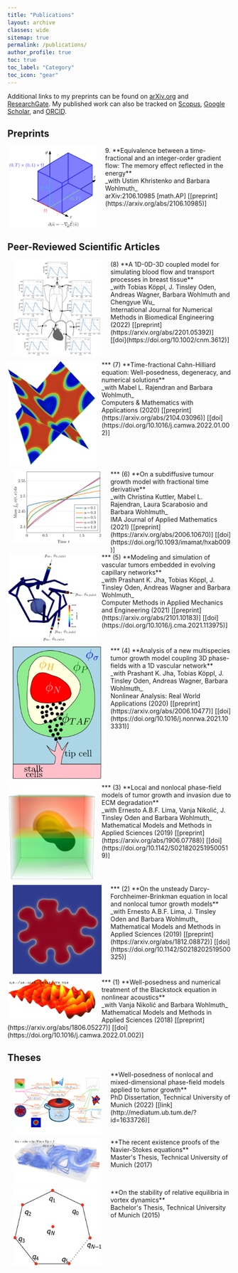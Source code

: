 ```yaml
---
title: "Publications"
layout: archive
classes: wide
sitemap: true
permalink: /publications/
author_profile: true
toc: true
toc_label: "Category"
toc_icon: "gear"
---
```


Additional links to my preprints can be found on [arXiv.org](https://arxiv.org/a/fritz_m_1.html) and [ResearchGate](https://www.researchgate.net/profile/Marvin-Fritz).
My published work can also be tracked on [Scopus](https://www.scopus.com/authid/detail.uri?authorId=57203966182), [Google Scholar](https://scholar.google.com/citations?user=UXscgtgAAAAJ&hl=en), and [ORCID](https://orcid.org/0000-0002-8360-7371).

## Preprints

<img src="/assets/images/equivalence.png" width="200" height="auto" align="left" style="padding-right: 20px"/> 
9. **Equivalence between a time-fractional and an integer-order gradient flow: The memory effect reflected in the energy** <br> _with Ustim Khristenko and Barbara Wohlmuth_ <br> arXiv:2106.10985 [math.AP] [[preprint](https://arxiv.org/abs/2106.10985)] 
<br clear="left"/>


## Peer-Reviewed Scientific Articles

<img src="/assets/images/1d0d3d.png" width="200" height="auto" alt="" align="left" style="display:block;margin-bottom:10px;margin-left:auto;margin-right:auto;padding-left: 12px;padding-right: 20px;" /> 
(8) **A 1D-0D-3D coupled model for simulating blood flow and transport processes in breast tissue** <br> _with Tobias Köppl, J. Tinsley Oden, Andreas Wagner, Barbara Wohlmuth and Chengyue Wu_ <br> International Journal for Numerical Methods in Biomedical Engineering (2022) [[preprint](https://arxiv.org/abs/2201.05392)] [[doi](https://doi.org/10.1002/cnm.3612)] 
<br clear="left"/>
***

<img src="/assets/images/timefractional.png" width="200" height="auto" alt="" align="left" style="display:block;margin-bottom:10px;margin-left:auto;margin-right:auto;padding-left: 0px;padding-right: 12px;" /> 
(7) **Time-fractional Cahn-Hilliard equation: Well-posedness, degeneracy, and numerical solutions** <br> _with Mabel L. Rajendran and Barbara Wohlmuth_ <br> Computers & Mathematics with Applications (2020) [[preprint](https://arxiv.org/abs/2104.03096)] [[doi](https://doi.org/10.1016/j.camwa.2022.01.002)]
<br clear="left"/>
***

<img src="/assets/images/subdiffusive.png" width="200" height="auto" alt="" align="left" style="display:block;margin-bottom:10px;margin-left:auto;margin-right:auto;padding-left: 12px;padding-right: 20px;" /> 
(6) **On a subdiffusive tumour growth model with fractional time derivative** <br> _with Christina Kuttler, Mabel L. Rajendran, Laura Scarabosio and Barbara Wohlmuth_ <br> IMA Journal of Applied Mathematics (2021) [[preprint](https://arxiv.org/abs/2006.10670)] [[doi](https://doi.org/10.1093/imamat/hxab009)] 
<br clear="left"/>
***

<img src="/assets/images/modeling.png" width="200" height="auto" alt="" align="left" style="display:block;margin-bottom:10px;margin-left:auto;margin-right:auto;padding-left: 0px;padding-right: 12px;" /> 
(5) **Modeling and simulation of vascular tumors embedded in evolving capillary networks** <br> _with Prashant K. Jha, Tobias Köppl, J. Tinsley Oden, Andreas Wagner and Barbara Wohlmuth_ <br> Computer Methods in Applied Mechanics and Engineering (2021) [[preprint](https://arxiv.org/abs/2101.10183)] [[doi](https://doi.org/10.1016/j.cma.2021.113975)] 
<br clear="left"/>
***

<img src="/assets/images/3d1d_3.png" width="200" height="auto" alt="" align="left" style="display:block;margin-bottom:10px;margin-left:auto;margin-right:auto;padding-left: 12px;padding-right: 20px;" /> 
(4) **Analysis of a new multispecies tumor growth model coupling 3D phase-fields with a 1D vascular network** <br> _with Prashant K. Jha, Tobias Köppl, J. Tinsley Oden, Andreas Wagner, Barbara Wohlmuth_ <br> Nonlinear Analysis: Real World Applications (2020) [[preprint](https://arxiv.org/abs/2006.10477)] [[doi](https://doi.org/10.1016/j.nonrwa.2021.103331)] 
<br clear="left"/>
***

<img src="/assets/images/ecm.png" width="200" height="auto" alt="" align="left" style="display:block;margin-bottom:10px;margin-left:auto;margin-right:auto;padding-left: 0px;padding-right: 12px;" /> 
(3) **Local and nonlocal phase-field models of tumor growth and invasion due to ECM degradation** <br> _with Ernesto A.B.F. Lima, Vanja Nikolić, J. Tinsley Oden and Barbara Wohlmuth_ <br> Mathematical Models and Methods in Applied Sciences (2019) [[preprint](https://arxiv.org/abs/1906.07788)] [[doi](https://doi.org/10.1142/S0218202519500519)] 
<br clear="left"/>
***

<img src="/assets/images/dfb.png" width="200" height="auto" alt="" align="left" style="display:block;margin-bottom:10px;margin-left:auto;margin-right:auto;padding-left: 12px;padding-right: 20px;" /> 
(2) **On the unsteady Darcy-Forchheimer-Brinkman equation in local and nonlocal tumor growth models** <br> _with Ernesto A.B.F. Lima, J. Tinsley Oden and Barbara Wohlmuth_ <br> Mathematical Models and Methods in Applied Sciences (2019) [[preprint](https://arxiv.org/abs/1812.08872)] [[doi](https://doi.org/10.1142/S0218202519500325)] 
<br clear="left"/>
***

<img src="/assets/images/blackstock.png" width="200" height="auto" alt="" align="left" style="display:block;margin-bottom:10px;margin-left:auto;margin-right:auto;padding-left: 0px;padding-right: 12px;" /> 
(1) **Well-posedness and numerical treatment of the Blackstock equation in nonlinear acoustics** <br> _with Vanja Nikolić and Barbara Wohlmuth_ <br> Mathematical Models and Methods in Applied Sciences (2018) [[preprint](https://arxiv.org/abs/1806.05227)] [[doi](https://doi.org/10.1016/j.camwa.2022.01.002)] 

## Theses

<img src="/assets/images/phd.png" width="200" height="auto" alt="" align="left" style="display:block;margin-bottom:10px;margin-left:auto;margin-right:auto;padding-left: 12px;padding-right: 20px;" /> 
**Well-posedness of nonlocal and mixed-dimensional phase-field models applied to tumor growth** <br> PhD Dissertation, Technical University of Munich (2022) [[link](http://mediatum.ub.tum.de/?id=1633726)] 
<br clear="left"/>

<img src="/assets/images/navier.png" width="200" height="auto" alt="" align="left" style="display:block;margin-bottom:10px;margin-left:auto;margin-right:auto;padding-left: 12px;padding-right: 20px;" /> 
**The recent existence proofs of the Navier-Stokes equations** <br> Master's Thesis, Technical University of Munich (2017)  
<br clear="left"/>

<img src="/assets/images/vortex.png" width="200" height="auto" alt="" align="left" style="display:block;margin-bottom:10px;margin-left:auto;margin-right:auto;padding-left: 12px;padding-right: 20px;" /> 
**On the stability of relative equilibria in vortex dynamics** <br> Bachelor's Thesis, Technical University of Munich (2015)  


<!--| <img src="/assets/images/ResearchLCS.png" width="200" height="220" alt="" align="left" style="display:block;margin-bottom:10px;margin-left:auto;margin-right:auto;padding-left: 0px;padding-right: 10px;" /> **Lagrangian coherent structures in three-dimensional steady flows** <br> Bachelor's Thesis, Technical University of Munich (2014) [[link](https://escholarship.mcgill.ca/concern/theses/xk81jq05j)] |
-->
